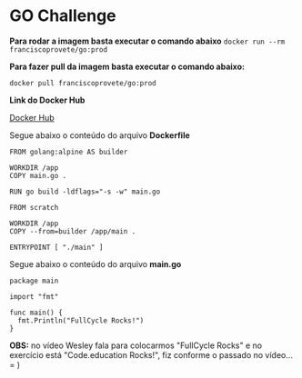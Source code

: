 # GO Challenge

**Para rodar a imagem basta executar o comando abaixo**
`docker run --rm franciscoprovete/go:prod`

**Para fazer pull da imagem basta executar o comando abaixo:**

`docker pull franciscoprovete/go:prod`


**Link do Docker Hub**

[Docker Hub](https://hub.docker.com/r/franciscoprovete/go)


Segue abaixo o conteúdo do arquivo **Dockerfile**

```
FROM golang:alpine AS builder

WORKDIR /app
COPY main.go .

RUN go build -ldflags="-s -w" main.go

FROM scratch

WORKDIR /app
COPY --from=builder /app/main .

ENTRYPOINT [ "./main" ]
```


Segue abaixo o conteúdo do arquivo **main.go**

```
package main

import "fmt"

func main() {
  fmt.Println("FullCycle Rocks!")
}
```

**OBS:** no vídeo Wesley fala para colocarmos "FullCycle Rocks" e no exercício está "Code.education Rocks!", fiz conforme o passado no vídeo... = )
